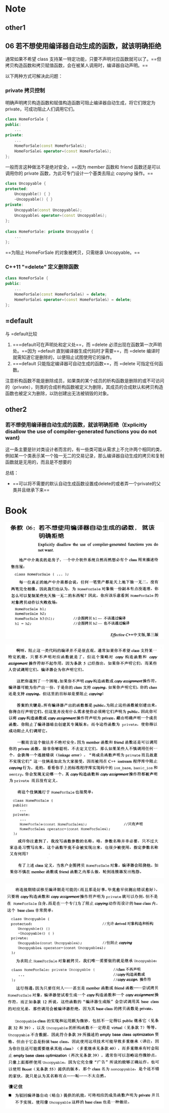 # Note

## other1

## 06 若不想使用编译器自动生成的函数，就该明确拒绝

通常如果不希望 class 支持某一特定功能，只要不声明对应函数就可以了。==但拷贝构造函数和拷贝赋值函数，会在被某人调用时，编译器自动声明。==

以下两种方式可解决此问题：

###  private 拷贝控制

明确声明拷贝构造函数和赋值构造函数可阻止编译器自动生成，将它们限定为 private，可成功阻止人们调用它们。

```cpp
class HomeForSale {
public:
	...
private:
	...
	HomeForSale(const HomeForSale&);
	HomeForSale& operator=(const HomeForSale&);
};
```

一般而言这种做法不是绝对安全，==因为 member 函数和 friend 函数还是可以调用你的 private 函数，为此可专门设计一个基类去阻止 *copying* 操作。==

```cpp
class Uncopyable {
protected:
	Uncopyable() { }
	~Uncopyable() { }
private:
	Uncopyable(const Uncopyable&);
	Uncopyable& operator=(const Uncopyable&);
};

class HomeForSale: private Uncopyable {
	...
};
```

==为阻止 HomeForSale 的对象被拷贝，只需继承 Uncopyable。==

### C++11 "=delete" 定义删除函数

```cpp
class HomeForSale {
public:
  	...
	HomeForSale(const HomeForSale&) = delete;
	HomeForSale& operator=(const HomeForSale&) = delete;
};
```

## =default

与 =default比较

1. ===default可在声明处和定义处==，而 =delete 必须出现在函数第一次声明处。==因为 =default 直到编译器生成代码时才需要==，而 =delete 编译时就需知道它是删除的，以便阻止试图使用它的操作。
2. ===default 只能指定编译器可自动生成的函数==，而 =delete 可指定任何函数。

注意析构函数不能是删除成员，如果类的某个成员的析构函数是删除的或不可访问的（private），则类的合成析构函数被定义为删除，其成员的合成默认和拷贝构造函数也被定义为删除，以防创建出无法被销毁的对象。



## other2

### 若不想使用编译器自动生成的函数，就该明确拒绝（Explicitly disallow the use of compiler-generated functions you do not want)

这一条主要是针对类设计者而言的，有一些类可能从需求上不允许两个相同的类，例如某一个类表示某一个独一无二的交易记录，那么编译器自动生成的拷贝和复制函数就是无用的，而且是不想要的

总结：

+ ==可以将不需要的默认自动生成函数设置成delete的或者弄一个private的父类并且继承下来==



# Book

![image-20230507125044244](image/image-20230507125044244.png)

![image-20230507125105434](image/image-20230507125105434.png)



![image-20230507125116478](image/image-20230507125116478.png)

































